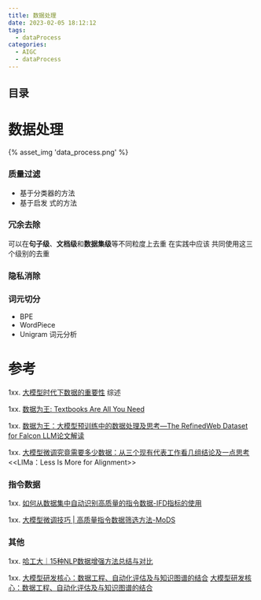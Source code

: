```yaml
---
title: 数据处理
date: 2023-02-05 18:12:12
tags:
  - dataProcess
categories: 
  - AIGC
  - dataProcess   
---
```


<p></p>
<!-- more -->

## 目录
<!-- toc -->

# 数据处理
{% asset_img  'data_process.png' %}

### 质量过滤
+ 基于分类器的方法
+ 基于启发 式的方法

### 冗余去除
可以在**句子级**、**文档级**和**数据集级**等不同粒度上去重
在实践中应该 共同使用这三个级别的去重

### 隐私消除

### 词元切分
+ BPE
+ WordPiece
+ Unigram 词元分析

# 参考
1xx. [大模型时代下数据的重要性](https://zhuanlan.zhihu.com/p/639207933) 综述

1xx. [数据为王: Textbooks Are All You Need ](https://finisky.github.io/textbooks-are-all-you-need-summary/)

1xx. [数据为王：大模型预训练中的数据处理及思考—The RefinedWeb Dataset for Falcon LLM论文解读](https://zhuanlan.zhihu.com/p/641013454)

1xx. [大模型微调究竟需要多少数据：从三个现有代表工作看几组结论及一点思考 ](https://mp.weixin.qq.com/s/c50HrOfKOqgqGPVRHf6EpA)
   <<LIMa：Less Is More for Alignment>>
###  指令数据
1xx. [如何从数据集中自动识别高质量的指令数据-IFD指标的使用](https://zhuanlan.zhihu.com/p/658128530)

1xx. [大模型微调技巧 | 高质量指令数据筛选方法-MoDS](https://zhuanlan.zhihu.com/p/671183709)

### 其他
1xx. [哈工大｜15种NLP数据增强方法总结与对比](https://zhuanlan.zhihu.com/p/420295576)

1xx. [大模型研发核心：数据工程、自动化评估及与知识图谱的结合](https://hub.baai.ac.cn/view/28740)
   [大模型研发核心：数据工程、自动化评估及与知识图谱的结合 ](https://mp.weixin.qq.com/s/SvDnQD886E3DBtw8k9asgg)
